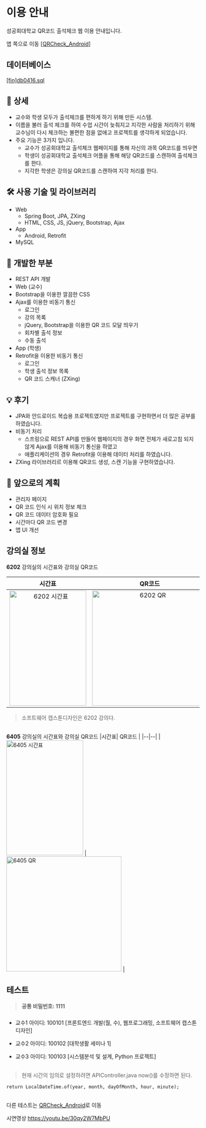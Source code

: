 # 이용 안내
성공회대학교 QR코드 출석체크 웹 이용 안내입니다.

앱 쪽으로 이동 [[QRCheck_Android](https://github.com/Jungea/QRCheck_Android)]


## 데이터베이스  
[[fin]db0416.sql](https://github.com/Jungea/QRCheck/blob/master/db/%5Bfin%5Ddb0416.sql "[fin]db0416.sql")

## 📖 상세
- 교수와 학생 모두가 출석체크를 편하게 하기 위해 만든 시스템.
- 이름을 불러 출석 체크를 하여 수업 시간이 늦춰지고 지각한 사람을 처리하기 위해 교수님이 다시 체크하는 불편한 점을 없애고 프로젝트를 생각하게 되었습니다.
- 주요 기능은 3가지 입니다.
    - 교수가 성공회대학교 출석체크 웹페이지를 통해 자신의 과목 QR코드를 띄우면
    - 학생이 성공회대학교 출석체크 어플을 통해 해당 QR코드를 스캔하여 출석체크를 한다.
    - 지각한 학생은 강의실 QR코드를 스캔하여 지각 처리를 한다.

## 🛠️ 사용 기술 및 라이브러리
- Web
    - Spring Boot, JPA, ZXing
    - HTML, CSS, JS, jQuery, Bootstrap, Ajax
- App
    - Android, Retrofit
- MySQL

## 📱 개발한 부분
- REST API 개발
- Web (교수)
- Bootstrap을 이용한 깔끔한 CSS
- Ajax를 이용한 비동기 통신
    - 로그인
    - 강의 목록
    - jQuery, Bootstrap을 이용한 QR 코드 모달 띄우기
    - 회차별 출석 정보
    - 수동 출석
- App (학생)
- Retrofit을 이용한 비동기 통신
    - 로그인
    - 학생 출석 정보 목록
    - QR 코드 스캐너 (ZXing)

## 💡 후기
- JPA와 안드로이드 복습용 프로젝트였지만 프로젝트를 구현하면서 더 많은 공부를 하였습니다.
- 비동기 처리
    - 스프링으로 REST API를 만들어 웹페이지의 경우 화면 전체가 새로고침 되지 않게 Ajax를 이용해 비동기 통신을 하였고
    - 애플리케이션의 경우 Retrofit을 이용해 데이터 처리를 하였습니다.
- ZXing 라이브러리르 이용해 QR코드 생성, 스캔 기능을 구현하였습니다.

## 🌈 앞으로의 계획

- 관리자 페이지
- QR 코드 인식 시 위치 정보 체크
- QR 코드 데이터 암호화 필요
- 시간마다 QR 코드 변경
- 앱 UI 개선

## 강의실 정보

**6202** 강의실의 시간표와 강의실 QR코드

|시간표| QR코드 |
|:-:|:-:|
| <img src="https://user-images.githubusercontent.com/33142199/79834634-60ecbb80-83e8-11ea-9485-4a9c88454dca.jpg" alt="6202 시간표" width="200px" height="300px"> | <img src="https://user-images.githubusercontent.com/33142199/79812723-b4ddad00-83b4-11ea-90da-a38cd5b825a2.png" alt="6202 QR" width="300px" height="300px"> |
> 소프트웨어 캡스톤디자인은 6202 강의다.

## 
**6405** 강의실의 시간표와 강의실 QR코드
|시간표| QR코드 |
|--|--|
| <img src="https://user-images.githubusercontent.com/33142199/79834637-64804280-83e8-11ea-93da-2635a540193d.jpg" alt="6405 시간표" width="200px" height="300px"> | <img src="https://user-images.githubusercontent.com/33142199/79812777-d8a0f300-83b4-11ea-852a-9ccccf2f2bd8.png" alt="6405 QR" width="300px" height="300px"> |

## 테스트

> **공통 비밀번호: 1111**
###
  
 - 교수1 아이디: 100101
[프론트엔드 개발(월, 수), 웹프로그래밍, 소프트웨어 캡스톤디자인]

- 교수2 아이디: 100102
[대학생활 세미나 1]

- 교수3 아이디: 100103
[시스템분석 및 설계, Python 프로젝트]

##
> 현재 시간의 임의로 설정하려면
APIController.java now()를 수정하면 된다.

    return LocalDateTime.of(year, month, dayOfMonth, hour, minute);  
  
##

다른 테스트는   [QRCheck_Android](https://github.com/Jungea/QRCheck_Android)로 이동  


시연영상  https://youtu.be/30qy2W7MbPU



